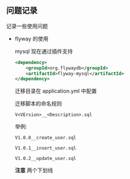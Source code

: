 问题记录
---
记录一些使用问题

- flyway 的使用

  mysql 现在通过插件支持

  ```xml
  <dependency>
      <groupId>org.flywaydb</groupId>
      <artifactId>flyway-mysql</artifactId>
  </dependency>
  ```
  
  迁移目录在 application.yml 中配置
  
  迁移脚本的命名规则

  `V<VErsion>__<Description>.sql`

  举例:
  
  `V1.0.0__create_user.sql`
  
  `V1.0.1__insert_user.sql`
  
  `V1.0.2__update_user.sql`
  
  **注意** 两个下划线

 
